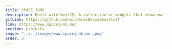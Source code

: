 ```yaml
---
title: SPACE JUNK
description: Built with NextJS. A collection of widgets that showcase interesting data and images pertaining to space and astronomy using custom hooks to fetch data from various APIs. I used Sass for this project to create reusable variables and mixins, making styling scalable and fast.
gitLink: https://github.com/wilderav86/cosmosstuff
link: https://www.spacejunk.me/
section: projects
image: "../../images/www.spacejunk.me_.png"
order: 3
---
```

